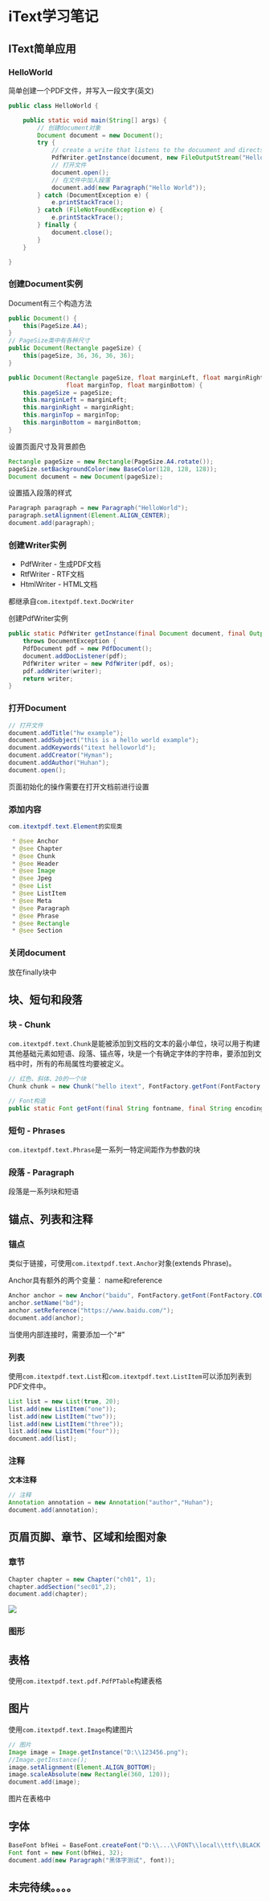 # iText学习笔记

## IText简单应用

### HelloWorld

简单创建一个PDF文件，并写入一段文字(英文)

```java
public class HelloWorld {

    public static void main(String[] args) {
        // 创建document对象
        Document document = new Document();
        try {
            // create a write that listens to the docuument and directs a PDF-stream to a file
            PdfWriter.getInstance(document, new FileOutputStream("HelloWorld.pdf"));
            // 打开文件
            document.open();
            // 在文件中加入段落
            document.add(new Paragraph("Hello World"));
        } catch (DocumentException e) {
            e.printStackTrace();
        } catch (FileNotFoundException e) {
            e.printStackTrace();
        } finally {
            document.close();
        }
    }

}
```

### 创建Document实例

Document有三个构造方法

```java
public Document() {
    this(PageSize.A4);
}
// PageSize类中有各种尺寸
public Document(Rectangle pageSize) {
    this(pageSize, 36, 36, 36, 36);
}

public Document(Rectangle pageSize, float marginLeft, float marginRight,
                float marginTop, float marginBottom) {
    this.pageSize = pageSize;
    this.marginLeft = marginLeft;
    this.marginRight = marginRight;
    this.marginTop = marginTop;
    this.marginBottom = marginBottom;
}
```

设置页面尺寸及背景颜色

```java
Rectangle pageSize = new Rectangle(PageSize.A4.rotate());
pageSize.setBackgroundColor(new BaseColor(128, 128, 128));
Document document = new Document(pageSize);
```

设置插入段落的样式

```java
Paragraph paragraph = new Paragraph("HelloWorld");
paragraph.setAlignment(Element.ALIGN_CENTER);
document.add(paragraph);
```

### 创建Writer实例

- PdfWriter - 生成PDF文档
- RtfWriter - RTF文档
- HtmlWriter - HTML文档

都继承自`com.itextpdf.text.DocWriter`

创建PdfWriter实例

```java
public static PdfWriter getInstance(final Document document, final OutputStream os)
    throws DocumentException {
    PdfDocument pdf = new PdfDocument();
    document.addDocListener(pdf);
    PdfWriter writer = new PdfWriter(pdf, os);
    pdf.addWriter(writer);
    return writer;
}
```

### 打开Document

```java
// 打开文件
document.addTitle("hw example");
document.addSubject("this is a hello world example");
document.addKeywords("itext helloworld");
document.addCreator("Hyman");
document.addAuthor("Huhan");
document.open();
```

页面初始化的操作需要在打开文档前进行设置

### 添加内容

```java
com.itextpdf.text.Element的实现类

 * @see Anchor
 * @see Chapter
 * @see Chunk
 * @see Header
 * @see Image
 * @see Jpeg
 * @see List
 * @see ListItem
 * @see Meta
 * @see Paragraph
 * @see Phrase
 * @see Rectangle
 * @see Section
```

### 关闭document

放在finally块中

## 块、短句和段落

### 块 - Chunk

`com.itextpdf.text.Chunk`是能被添加到文档的文本的最小单位，块可以用于构建其他基础元素如短语、段落、锚点等，块是一个有确定字体的字符串，要添加到文档中时，所有的布局属性均要被定义。

```java
// 红色、斜体、20的一个块
Chunk chunk = new Chunk("hello itext", FontFactory.getFont(FontFactory.COURIER, 20, Font.ITALIC, new BaseColor(255,0,0)));

// Font构造
public static Font getFont(final String fontname, final String encoding, final boolean embedded, final float size, final int style, final BaseColor color)
```

### 短句 - Phrases

`com.itextpdf.text.Phrase`是一系列一特定间距作为参数的块

### 段落 - Paragraph

段落是一系列块和短语

## 锚点、列表和注释

### 锚点

类似于链接，可使用`com.itextpdf.text.Anchor`对象(extends Phrase)。

Anchor具有额外的两个变量： name和reference

```java
Anchor anchor = new Anchor("baidu", FontFactory.getFont(FontFactory.COURIER_BOLD, 15, Font.UNDERLINE, new BaseColor(0,255,0)));
anchor.setName("bd");
anchor.setReference("https://www.baidu.com/");
document.add(anchor);
```

当使用内部连接时，需要添加一个"#"

### 列表

使用`com.itextpdf.text.List`和`com.itextpdf.text.ListItem`可以添加列表到PDF文件中。

```java
List list = new List(true, 20);
list.add(new ListItem("one"));
list.add(new ListItem("two"));
list.add(new ListItem("three"));
list.add(new ListItem("four"));
document.add(list);
```

### 注释

**文本注释**

```java
// 注释
Annotation annotation = new Annotation("author","Huhan");
document.add(annotation);
```

## 页眉页脚、章节、区域和绘图对象

### 章节

```java
Chapter chapter = new Chapter("ch01", 1);
chapter.addSection("sec01",2);
document.add(chapter);
```

![](https://raw.githubusercontent.com/hyman213/FigureBed/master/2019/06/20190630174231.png)

### 图形



## 表格

使用`com.itextpdf.text.pdf.PdfPTable`构建表格



## 图片

使用`com.itextpdf.text.Image`构建图片

```java
// 图片
Image image = Image.getInstance("D:\\123456.png");
//Image.getInstance();
image.setAlignment(Element.ALIGN_BOTTOM);
image.scaleAbsolute(new Rectangle(360, 120));
document.add(image);
```

图片在表格中

## 字体

```java
BaseFont bfHei = BaseFont.createFont("D:\\...\\FONT\\local\\ttf\\BLACK.TTF", BaseFont.IDENTITY_H, BaseFont.NOT_EMBEDDED);
Font font = new Font(bfHei, 32);
document.add(new Paragraph("黑体字测试", font));
```



## 未完待续。。。。





